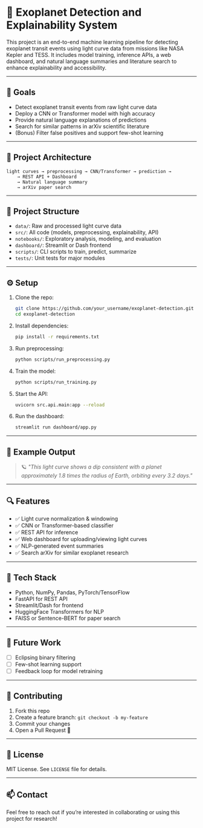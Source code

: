# 🌌 Exoplanet Detection and Explainability System

This project is an end-to-end machine learning pipeline for detecting exoplanet transit events using light curve data from missions like NASA Kepler and TESS. It includes model training, inference APIs, a web dashboard, and natural language summaries and literature search to enhance explainability and accessibility.

---

## 🚀 Goals

- Detect exoplanet transit events from raw light curve data
- Deploy a CNN or Transformer model with high accuracy
- Provide natural language explanations of predictions
- Search for similar patterns in arXiv scientific literature
- (Bonus) Filter false positives and support few-shot learning

---

## 🧠 Project Architecture

```
light curves → preprocessing → CNN/Transformer → prediction → 
    → REST API + Dashboard
    → Natural language summary
    → arXiv paper search
```

---

## 📁 Project Structure

- `data/`: Raw and processed light curve data
- `src/`: All code (models, preprocessing, explainability, API)
- `notebooks/`: Exploratory analysis, modeling, and evaluation
- `dashboard/`: Streamlit or Dash frontend
- `scripts/`: CLI scripts to train, predict, summarize
- `tests/`: Unit tests for major modules

---

## ⚙️ Setup

1. Clone the repo:
    ```bash
    git clone https://github.com/your_username/exoplanet-detection.git
    cd exoplanet-detection
    ```

2. Install dependencies:
    ```bash
    pip install -r requirements.txt
    ```

3. Run preprocessing:
    ```bash
    python scripts/run_preprocessing.py
    ```

4. Train the model:
    ```bash
    python scripts/run_training.py
    ```

5. Start the API:
    ```bash
    uvicorn src.api.main:app --reload
    ```

6. Run the dashboard:
    ```bash
    streamlit run dashboard/app.py
    ```

---

## 📝 Example Output

> 🪐 *"This light curve shows a dip consistent with a planet approximately 1.8 times the radius of Earth, orbiting every 3.2 days."*

---

## 🔍 Features

- ✅ Light curve normalization & windowing
- ✅ CNN or Transformer-based classifier
- ✅ REST API for inference
- ✅ Web dashboard for uploading/viewing light curves
- ✅ NLP-generated event summaries
- ✅ Search arXiv for similar exoplanet research

---

## 🤖 Tech Stack

- Python, NumPy, Pandas, PyTorch/TensorFlow
- FastAPI for REST API
- Streamlit/Dash for frontend
- HuggingFace Transformers for NLP
- FAISS or Sentence-BERT for paper search

---

## 📌 Future Work

- [ ] Eclipsing binary filtering
- [ ] Few-shot learning support
- [ ] Feedback loop for model retraining

---

## 🤝 Contributing

1. Fork this repo
2. Create a feature branch: `git checkout -b my-feature`
3. Commit your changes
4. Open a Pull Request 🚀

---

## 📄 License

MIT License. See `LICENSE` file for details.

---

## 📫 Contact

Feel free to reach out if you’re interested in collaborating or using this project for research!
